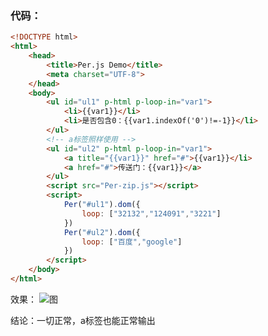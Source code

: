 ### 代码：

```html
<!DOCTYPE html>
<html>
    <head>
        <title>Per.js Demo</title>
        <meta charset="UTF-8">
    </head>
    <body>
        <ul id="ul1" p-html p-loop-in="var1">
            <li>{{var1}}</li>
            <li>是否包含0：{{var1.indexOf('0')!=-1}}</li>
        </ul>
        <!-- a标签照样使用 -->
        <ul id="ul2" p-html p-loop-in="var1">
            <a title="{{var1}}" href="#">{{var1}}</li>
            <a href="#">传送门：{{var1}}</a>
        </ul>
        <script src="Per-zip.js"></script>
        <script>
            Per("#ul1").dom({
                loop: ["32132","124091","3221"]
            })
            Per("#ul2").dom({
                loop: ["百度","google"]
            })
        </script>
    </body>
</html>
```
效果：
![图](https://images.gitee.com/uploads/images/2018/0927/094749_09af9dc4_1687981.png "屏幕快照 2018-09-27 上午8.53.52.png")

结论：一切正常，a标签也能正常输出
